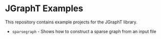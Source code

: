# JGraphT Examples

This repository contains example projects for the JGraphT library. 

 * `sparsegraph` - Shows how to construct a sparse graph from an input file

